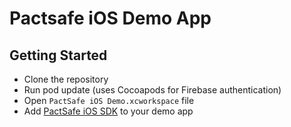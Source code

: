 # Pactsafe iOS Demo App



## Getting Started

- Clone the repository
- Run pod update (uses Cocoapods for Firebase authentication)
- Open `PactSafe iOS Demo.xcworkspace` file
- Add [PactSafe iOS SDK](https://github.com/pactsafe/pactsafe-ios-sdk) to your demo app

